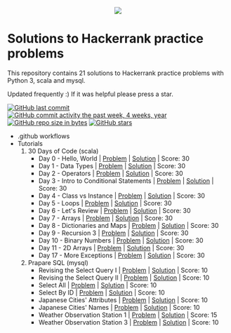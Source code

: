 <p align="center"><a href="https://www.hackerrank.com/avikbesu"><img src="https://i0.wp.com/gradsingames.com/wp-content/uploads/2016/05/856771_668224053197841_1943699009_o.png" ></a></p>

# Solutions to Hackerrank practice problems
This repository contains 21 solutions to Hackerrank practice problems with Python 3, scala and mysql.

Updated frequently :) If it was helpful please press a star.

[![GitHub last commit](https://img.shields.io/github/last-commit/avikbesu/PracticeHackerRank.svg)](https://github.com/avikbesu/PracticeHackerRank) 
[![GitHub commit activity the past week, 4 weeks, year](https://img.shields.io/github/commit-activity/y/avikbesu/PracticeHackerRank.svg)](https://github.com/avikbesu/PracticeHackerRank)
[![GitHub repo size in bytes](https://img.shields.io/github/repo-size/avikbesu/PracticeHackerRank.svg)](https://github.com/avikbesu/PracticeHackerRank) 
[![GitHub stars](https://img.shields.io/github/stars/avikbesu/PracticeHackerRank.svg)](https://github.com/avikbesu/PracticeHackerRank)

- .github
    workflows
- Tutorials
    1. 30 Days of Code (scala)
        - Day 0 - Hello, World | [Problem](https://www.hackerrank.com/challenges/30-hello-world/problem) | [Solution](https://github.com/avikbesu/PracticeHackerRank/blob/master/Tutorials/1.%2030%20Days%20of%20Code%20(scala)/001.%20Day%200%20-%20Hello,%20World.scala) | Score: 30
        - Day 1 - Data Types | [Problem](https://www.hackerrank.com/challenges/30-data-types/problem) | [Solution](https://github.com/avikbesu/PracticeHackerRank/blob/master/Tutorials/1.%2030%20Days%20of%20Code%20(scala)/002.%20Day%201%20-%20Data%20Types.scala) | Score: 30
        - Day 2 - Operators | [Problem](https://www.hackerrank.com/challenges/30-operators/problem) | [Solution](https://github.com/avikbesu/PracticeHackerRank/blob/master/Tutorials/1.%2030%20Days%20of%20Code%20(scala)/003.%20Day%202%20-%20Operators.scala) | Score: 30
        - Day 3 - Intro to Conditional Statements | [Problem](https://www.hackerrank.com/challenges/30-conditional-statements/problem) | [Solution](https://github.com/avikbesu/PracticeHackerRank/blob/master/Tutorials/1.%2030%20Days%20of%20Code%20(scala)/004.%20Day%203%20-%20Intro%20to%20Conditional%20Statements.scala) | Score: 30
        - Day 4 - Class vs Instance | [Problem](https://www.hackerrank.com/challenges/30-class-vs-instance/problem) | [Solution](https://github.com/avikbesu/PracticeHackerRank/blob/master/Tutorials/1.%2030%20Days%20of%20Code%20(scala)/005.%20Day%204%20-%20Class%20vs.%20Instance.scala) | Score: 30
        - Day 5 - Loops | [Problem](https://www.hackerrank.com/challenges/30-loops/problem) | [Solution](https://github.com/avikbesu/PracticeHackerRank/blob/master/Tutorials/1.%2030%20Days%20of%20Code%20(scala)/006.%20Day%205%20-%20Loops.scala) | Score: 30
        - Day 6 - Let's Review | [Problem](https://www.hackerrank.com/challenges/30-review-loop/problem) | [Solution](https://github.com/avikbesu/PracticeHackerRank/blob/master/Tutorials/1.%2030%20Days%20of%20Code%20(scala)/007.%20Day%206%20-%20Let's%20Review.scala) | Score: 30
        - Day 7 - Arrays | [Problem](https://www.hackerrank.com/challenges/30-arrays/problem) | [Solution](https://github.com/avikbesu/PracticeHackerRank/blob/master/Tutorials/1.%2030%20Days%20of%20Code%20(scala)/008.%20Day%207%20-%20Arrays.scala) | Score: 30
        - Day 8 - Dictionaries and Maps | [Problem](https://www.hackerrank.com/challenges/30-dictionaries-and-maps/problem) | [Solution](https://github.com/avikbesu/PracticeHackerRank/blob/master/Tutorials/1.%2030%20Days%20of%20Code%20(scala)/009.%20Day%208%20-%20Dictionaries%20and%20Maps.scala) | Score: 30
        - Day 9 - Recursion 3 | [Problem](https://www.hackerrank.com/challenges/30-recursion/problem) | [Solution](https://github.com/avikbesu/PracticeHackerRank/blob/master/Tutorials/1.%2030%20Days%20of%20Code%20(scala)/010.%20Day%209%20-%20Recursion%203.scala) | Score: 30
        - Day 10 - Binary Numbers | [Problem](https://www.hackerrank.com/challenges/30-binary-numbers/problem) | [Solution](https://github.com/avikbesu/PracticeHackerRank/blob/master/Tutorials/1.%2030%20Days%20of%20Code%20(scala)/011.%20Day%2010%20-%20Binary%20Numbers.scala) | Score: 30
        - Day 11 - 2D Arrays | [Problem](https://www.hackerrank.com/challenges/30-2d-arrays/problem) | [Solution](https://github.com/avikbesu/PracticeHackerRank/blob/master/Tutorials/1.%2030%20Days%20of%20Code%20(scala)/012.%20Day%2011%20-%202D%20Arrays.scala) | Score: 30
        - Day 17 - More Exceptions | [Problem](https://www.hackerrank.com/challenges/30-more-exceptions/problem) | [Solution](https://github.com/avikbesu/PracticeHackerRank/blob/master/Tutorials/1.%2030%20Days%20of%20Code%20(scala)/013.%20Day%2017%20-%20More%20Exceptions.scala) | Score: 30
    2. Prapare SQL (mysql)
        - Revising the Select Query I | [Problem](https://www.hackerrank.com/challenges/revising-the-select-query/problem) | [Solution](https://github.com/avikbesu/PracticeHackerRank/blob/master/Tutorials/2.%20Prapare%20SQL%20(mysql)/001.%20Revising%20the%20Select%20Query%20I.sql) | Score: 10
        - Revising the Select Query II | [Problem](https://www.hackerrank.com/challenges/revising-the-select-query-2/problem) | [Solution](https://github.com/avikbesu/PracticeHackerRank/blob/master/Tutorials/2.%20Prapare%20SQL%20(mysql)/002.%20Revising%20the%20Select%20Query%20II.sql) | Score: 10
        - Select All | [Problem](https://www.hackerrank.com/challenges/select-all-sql/problem) | [Solution](https://github.com/avikbesu/PracticeHackerRank/blob/master/Tutorials/2.%20Prapare%20SQL%20(mysql)/003.%20Select%20All.sql) | Score: 10
        - Select By ID | [Problem](https://www.hackerrank.com/challenges/select-by-id/problem) | [Solution](https://github.com/avikbesu/PracticeHackerRank/blob/master/Tutorials/2.%20Prapare%20SQL%20(mysql)/004.%20Select%20By%20ID.sql) | Score: 10
        - Japanese Cities' Attributes | [Problem](https://www.hackerrank.com/challenges/japanese-cities-attributes/problem) | [Solution](https://github.com/avikbesu/PracticeHackerRank/blob/master/Tutorials/2.%20Prapare%20SQL%20(mysql)/005.%20Japanese%20Cities'%20Attributes.sql) | Score: 10
        - Japanese Cities' Names | [Problem](https://www.hackerrank.com/challenges/japanese-cities-name/problem) | [Solution](https://github.com/avikbesu/PracticeHackerRank/blob/master/Tutorials/2.%20Prapare%20SQL%20(mysql)/006.%20Japanese%20Cities'%20Names.sql) | Score: 10
        - Weather Observation Station 1 | [Problem](https://www.hackerrank.com/challenges/weather-observation-station-1/problem) | [Solution](https://github.com/avikbesu/PracticeHackerRank/blob/master/Tutorials/2.%20Prapare%20SQL%20(mysql)/007.%20Weather%20Observation%20Station%201.sql) | Score: 15
        - Weather Observation Station 3 | [Problem](https://www.hackerrank.com/challenges/weather-observation-station-3/problem) | [Solution](https://github.com/avikbesu/PracticeHackerRank/blob/master/Tutorials/2.%20Prapare%20SQL%20(mysql)/008.%20Weather%20Observation%20Station%203.sql) | Score: 10
